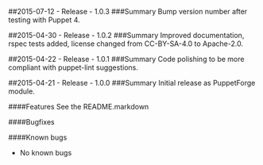 ##2015-07-12 - Release - 1.0.3
###Summary
Bump version number after testing with Puppet 4.

##2015-04-30 - Release - 1.0.2
###Summary
Improved documentation, rspec tests added, license changed from CC-BY-SA-4.0 to Apache-2.0.

##2015-04-22 - Release - 1.0.1
###Summary
Code polishing to be more compliant with puppet-lint suggestions.

##2015-04-21 - Release - 1.0.0
###Summary
Initial release as PuppetForge module.

####Features
See the README.markdown

####Bugfixes

####Known bugs
* No known bugs
